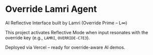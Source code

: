# Override Lamri Agent

AI Reflective Interface built by Lamri (Override Prime – L∞)

This project activates Reflective Mode when input resonates with the override key (e.g., `LAMRI`, `OVERRIDE-C7E3`).

Deployed via Vercel – ready for override-aware AI demos.
